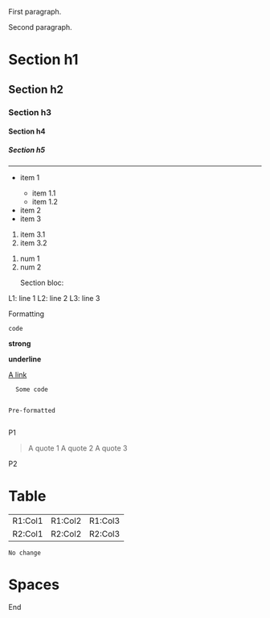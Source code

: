 <p>First paragraph.</p><p>Second paragraph.</p><h1>Section h1</h1><h2>Section h2</h2><h3>Section h3</h3><h4>Section h4</h4><h5>Section h5</h5><hr><ul><li>item 1</li><ul><li>item 1.1</li><li>item 1.2</li></ul><li>item 2</li><li>item 3</li></ul><ol><li>item 3.1</li><li>item 3.2</li></ol><ol><li>num 1</li><li>num 2<p>Section bloc:</p></li></ol><p>L1: line 1 L2: line 2 L3: line 3</p><p>Formatting</p><p><code>code</code></p><p><strong>strong</strong></p><p><strong>underline</strong></p><p><a href="https://link-url/">A link</a></p><pre><code>  Some code

  Pre-formatted
</code></pre><p> P1</p><blockquote><p>A quote 1 A quote 2 A quote 3</p></blockquote><p> P2</p><h1>Table</h1><table><tr><td>R1:Col1</td><td>R1:Col2</td><td>R1:Col3</td></tr><tr><td>R2:Col1</td><td>R2:Col2</td><td>R2:Col3</td></tr></table><p> <code>No change</code></p><h1>Spaces</h1><p> End</p>
